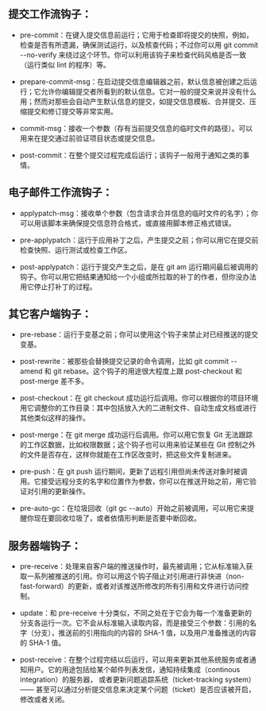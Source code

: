 ## 提交工作流钩子：

-   pre-commit：在键入提交信息前运行；它用于检查即将提交的快照，例如，检查是否有所遗漏，确保测试运行，以及核查代码；不过你可以用 git commit --no-verify 来绕过这个环节。你可以利用该钩子来检查代码风格是否一致（运行类似 lint 的程序）等。

-   prepare-commit-msg：在启动提交信息编辑器之前，默认信息被创建之后运行；它允许你编辑提交者所看到的默认信息。它对一般的提交来说并没有什么用；然而对那些会自动产生默认信息的提交，如提交信息模板、合并提交、压缩提交和修订提交等非常实用。

-   commit-msg：接收一个参数（存有当前提交信息的临时文件的路径）。可以用来在提交通过前验证项目状态或提交信息。

-   post-commit：在整个提交过程完成后运行；该钩子一般用于通知之类的事情。

## 电子邮件工作流钩子：

-   applypatch-msg：接收单个参数（包含请求合并信息的临时文件的名字）；你可以用该脚本来确保提交信息符合格式，或直接用脚本修正格式错误。

-   pre-applypatch：运行于应用补丁之后，产生提交之前；你可以用它在提交前检查快照、运行测试或检查工作区。

-   post-applypatch：运行于提交产生之后，是在 git am 运行期间最后被调用的钩子。你可以用它把结果通知给一个小组或所拉取的补丁的作者，但你没办法用它停止打补丁的过程。

## 其它客户端钩子：

-   pre-rebase：运行于变基之前；你可以使用这个钩子来禁止对已经推送的提交变基。

-   post-rewrite：被那些会替换提交记录的命令调用，比如 git commit --amend 和 git rebase。这个钩子的用途很大程度上跟 post-checkout 和 post-merge 差不多。

-   post-checkout：在 git checkout 成功运行后调用。你可以根据你的项目环境用它调整你的工作目录：其中包括放入大的二进制文件、自动生成文档或进行其他类似这样的操作。

-   post-merge：在 git merge 成功运行后调用。你可以用它恢复 Git 无法跟踪的工作区数据，比如权限数据；这个钩子也可以用来验证某些在 Git 控制之外的文件是否存在，这样你就能在工作区改变时，把这些文件复制进来。

-   pre-push：在 git push 运行期间，更新了远程引用但尚未传送对象时被调用。它接受远程分支的名字和位置作为参数，你可以在推送开始之前，用它验证对引用的更新操作。

-   pre-auto-gc：在垃圾回收（git gc --auto）开始之前被调用，可以用它来提醒你现在要回收垃圾了，或者依情形判断是否要中断回收。

## 服务器端钩子：

-   pre-receive：处理来自客户端的推送操作时，最先被调用；它从标准输入获取一系列被推送的引用。你可以用这个钩子阻止对引用进行非快进（non-fast-forward）的更新，或者对该推送所修改的所有引用和文件进行访问控制。

-   update：和 pre-receive 十分类似，不同之处在于它会为每一个准备更新的分支各运行一次。它不会从标准输入读取内容，而是接受三个参数：引用的名字（分支），推送前的引用指向的内容的 SHA-1 值，以及用户准备推送的内容的 SHA-1 值。

-   post-receive：在整个过程完结以后运行，可以用来更新其他系统服务或者通知用户。它的用途包括给某个邮件列表发信，通知持续集成（continous integration）的服务器， 或者更新问题追踪系统（ticket-tracking system）—— 甚至可以通过分析提交信息来决定某个问题（ticket）是否应该被开启，修改或者关闭。
